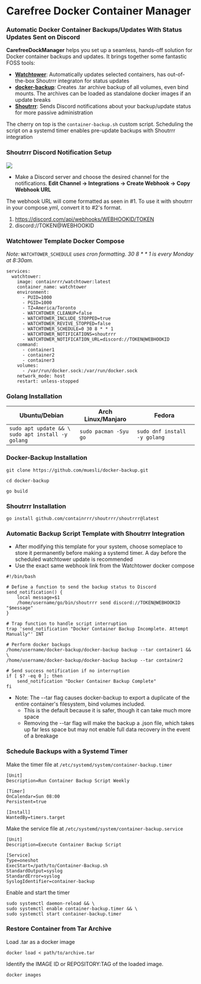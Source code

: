 # Carefree Docker Container Manager
### Automatic Docker Container Backups/Updates With Status Updates Sent on Discord  

**CarefreeDockManager** helps you set up a seamless, hands-off solution for Docker container backups and updates. It brings together some fantastic FOSS tools:
- **[Watchtower](https://github.com/containrrr/watchtower)**: Automatically updates selected containers, has out-of-the-box Shoutrrr integraton for status updates 
- **[docker-backup](https://github.com/muesli/docker-backup)**: Creates .tar archive backup of all volumes, even bind mounts. The archives can be loaded as standalone docker images if an update breaks
- **[Shoutrrr](https://github.com/containrrr/shoutrrr)**: Sends Discord notifications about your backup/update status for more passive administration

The cherry on top is the `container-backup.sh` custom script. Scheduling the script on a systemd timer enables pre-update backups with Shoutrrr integration 

### Shoutrrr Discord Notification Setup 
![ ](discord-status-update-demo.gif)
- Make a Discord server and choose the desired channel for the notifications. **Edit Channel -> Integrations -> Create Webhook -> Copy Webhook URL**

The webhook URL will come formatted as seen in #1. To use it with shoutrrr in your compose.yml, convert it to #2's format.
1. https://discord.com/api/webhooks/WEBHOOKID/TOKEN
2. discord://TOKEN@WEBHOOKID
### Watchtower Template Docker Compose
*Note:* `WATCHTOWER_SCHEDULE` *uses cron formatting. 30 8 * * 1 is every Monday at 8:30am.*

```
services:
  watchtower:
    image: containrrr/watchtower:latest
    container_name: watchtower
    environment:
      - PUID=1000
      - PGID=1000
      - TZ=America/Toronto
      - WATCHTOWER_CLEANUP=false
      - WATCHTOWER_INCLUDE_STOPPED=true
      - WATCHTOWER_REVIVE_STOPPED=false
      - WATCHTOWER_SCHEDULE=0 30 8 * * 1
      - WATCHTOWER_NOTIFICATIONS=shoutrrr
      - WATCHTOWER_NOTIFICATION_URL=discord://TOKEN@WEBHOOKID
    command:
      - container1
      - container2
      - container3
    volumes:
      - /var/run/docker.sock:/var/run/docker.sock
    network_mode: host
    restart: unless-stopped
```

### Golang Installation

| Ubuntu/Debian                                          | Arch Linux/Manjaro    | Fedora                       |
| ------------------------------------------------------ | --------------------- | ---------------------------- |
| `sudo apt update && \`<br>`sudo apt install -y golang` | `sudo pacman -Syu go` | `sudo dnf install -y golang` |

### Docker-Backup Installation

```
git clone https://github.com/muesli/docker-backup.git
```

```
cd docker-backup
``````

```
go build
```
### Shoutrrr Installation

```
go install github.com/containrrr/shoutrrr/shoutrrr@latest
```

### Automatic Backup Script Template with Shoutrrr Integration
- After modifying this template for your system, choose someplace to store it permanently before making a systemd timer. A day before the scheduled watchtower update is recommended
- Use the exact same webhook link from the Watchtower docker compose 

```
#!/bin/bash

# Define a function to send the backup status to Discord
send_notification() {
    local message=$1
    /home/username/go/bin/shoutrrr send discord://TOKEN@WEBHOOKID "$message"
}

# Trap function to handle script interruption
trap 'send_notification "Docker Container Backup Incomplete. Attempt Manually"' INT

# Perform docker backups
/home/username/docker-backup/docker-backup backup --tar container1 && \
/home/username/docker-backup/docker-backup backup --tar container2

# Send success notification if no interruption
if [ $? -eq 0 ]; then
    send_notification "Docker Container Backup Complete"
fi

```
- Note: The --tar flag causes docker-backup to export a duplicate of the entire container's filesystem, bind volumes included.
  - This is the default because it is safer, though it can take much more space
  - Removing the --tar flag will make the backup a .json file, which takes up far less space but may not enable full data recovery in the event of a breakage

### Schedule Backups with a Systemd Timer 

Make the timer file at `/etc/systemd/system/container-backup.timer`
```
[Unit]
Description=Run Container Backup Script Weekly

[Timer]
OnCalendar=Sun 08:00
Persistent=true

[Install]
WantedBy=timers.target
```

Make the service file at `/etc/systemd/system/container-backup.service` 
```
[Unit]
Description=Execute Container Backup Script

[Service]
Type=oneshot
ExecStart=/path/to/Container-Backup.sh
StandardOutput=syslog
StandardError=syslog
SyslogIdentifier=container-backup
```

Enable and start the timer
```
sudo systemctl daemon-reload && \
sudo systemctl enable container-backup.timer && \
sudo systemctl start container-backup.timer
```

### Restore Container from Tar Archive 

Load .tar as a docker image
```
docker load < path/to/archive.tar
```

Identify the IMAGE ID or REPOSITORY:TAG of the loaded image.
```
docker images
```
